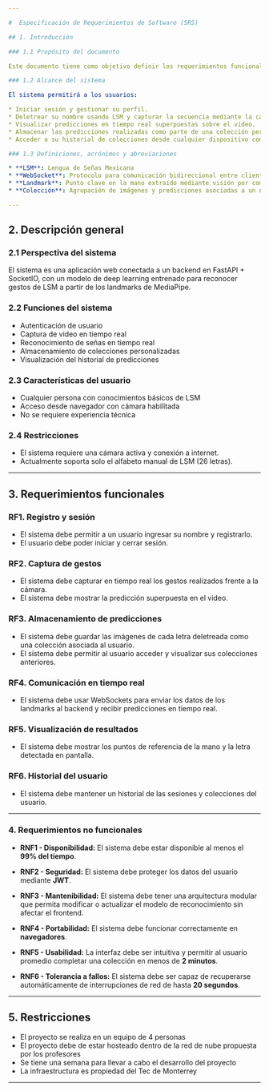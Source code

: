```yaml
---

#  Especificación de Requerimientos de Software (SRS)

## 1. Introducción

### 1.1 Propósito del documento

Este documento tiene como objetivo definir los requerimientos funcionales y no funcionales del sistema de reconocimiento de Lengua de Señas Mexicana (LSM) mediante visión artificial, desarrollado como una aplicación web interactiva.

### 1.2 Alcance del sistema

El sistema permitirá a los usuarios:

* Iniciar sesión y gestionar su perfil.
* Deletrear su nombre usando LSM y capturar la secuencia mediante la cámara.
* Visualizar predicciones en tiempo real superpuestas sobre el video.
* Almacenar las predicciones realizadas como parte de una colección personal.
* Acceder a su historial de colecciones desde cualquier dispositivo con acceso a la web.

### 1.3 Definiciones, acrónimos y abreviaciones

* **LSM**: Lengua de Señas Mexicana
* **WebSocket**: Protocolo para comunicación bidireccional entre cliente y servidor
* **Landmark**: Punto clave en la mano extraído mediante visión por computadora
* **Colección**: Agrupación de imágenes y predicciones asociadas a un nombre deletreado

---
```


## 2. Descripción general

### 2.1 Perspectiva del sistema

El sistema es una aplicación web conectada a un backend en FastAPI + SocketIO, con un modelo de deep learning entrenado para reconocer gestos de LSM a partir de los landmarks de MediaPipe.

### 2.2 Funciones del sistema

* Autenticación de usuario
* Captura de video en tiempo real
* Reconocimiento de señas en tiempo real
* Almacenamiento de colecciones personalizadas
* Visualización del historial de predicciones

### 2.3 Características del usuario

* Cualquier persona con conocimientos básicos de LSM
* Acceso desde navegador con cámara habilitada
* No se requiere experiencia técnica

### 2.4 Restricciones

* El sistema requiere una cámara activa y conexión a internet.
* Actualmente soporta solo el alfabeto manual de LSM (26 letras).

---

## 3. Requerimientos funcionales

### RF1. Registro y sesión

* El sistema debe permitir a un usuario ingresar su nombre y registrarlo.
* El usuario debe poder iniciar y cerrar sesión.

### RF2. Captura de gestos

* El sistema debe capturar en tiempo real los gestos realizados frente a la cámara.
* El sistema debe mostrar la predicción superpuesta en el video.

### RF3. Almacenamiento de predicciones

* El sistema debe guardar las imágenes de cada letra deletreada como una colección asociada al usuario.
* El sistema debe permitir al usuario acceder y visualizar sus colecciones anteriores.

### RF4. Comunicación en tiempo real

* El sistema debe usar WebSockets para enviar los datos de los landmarks al backend y recibir predicciones en tiempo real.

### RF5. Visualización de resultados

* El sistema debe mostrar los puntos de referencia de la mano y la letra detectada en pantalla.

### RF6. Historial del usuario

* El sistema debe mantener un historial de las sesiones y colecciones del usuario.

---


### 4. Requerimientos no funcionales

* **RNF1 - Disponibilidad:**
  El sistema debe estar disponible al menos el **99% del tiempo**.

* **RNF2 - Seguridad:**
  El sistema debe proteger los datos del usuario mediante **JWT**.

* **RNF3 - Mantenibilidad:**
  El sistema debe tener una arquitectura modular que permita modificar o actualizar el modelo de reconocimiento sin afectar el frontend.

* **RNF4 - Portabilidad:**
  El sistema debe funcionar correctamente en **navegadores**.

* **RNF5 - Usabilidad:**
  La interfaz debe ser intuitiva y permitir al usuario promedio completar una colección en menos de **2 minutos**.

* **RNF6 - Tolerancia a fallos:**
  El sistema debe ser capaz de recuperarse automáticamente de interrupciones de red de hasta **20 segundos**.

---


## 5. Restricciones

* El proyecto se realiza en un equipo de 4 personas
* El proyecto debe de estar hosteado dentro de la red de nube propuesta por los profesores
* Se tiene una semana para llevar a cabo el desarrollo del proyecto
* La infraestructura es propiedad del Tec de Monterrey

---
